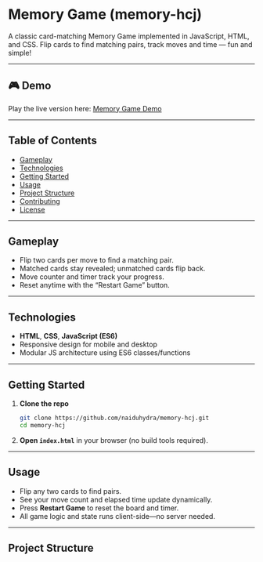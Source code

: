 # Memory Game (memory-hcj)

A classic card-matching Memory Game implemented in JavaScript, HTML, and CSS. Flip cards to find matching pairs, track moves and time — fun and simple!

---

## 🎮 Demo

Play the live version here: [Memory Game Demo](https://naiduhydra.github.io/memory-hcj/)

---

## Table of Contents

- [Gameplay](#gameplay)  
- [Technologies](#technologies)  
- [Getting Started](#getting-started)  
- [Usage](#usage)  
- [Project Structure](#project-structure)  
- [Contributing](#contributing)  
- [License](#license)

---

## Gameplay

- Flip two cards per move to find a matching pair.  
- Matched cards stay revealed; unmatched cards flip back.  
- Move counter and timer track your progress.  
- Reset anytime with the “Restart Game” button.

---

## Technologies

- **HTML**, **CSS**, **JavaScript (ES6)**  
- Responsive design for mobile and desktop  
- Modular JS architecture using ES6 classes/functions

---

## Getting Started

1. **Clone the repo**  
    ```bash
    git clone https://github.com/naiduhydra/memory-hcj.git
    cd memory-hcj
    ```

2. **Open `index.html`** in your browser (no build tools required).

---

## Usage

- Flip any two cards to find pairs.  
- See your move count and elapsed time update dynamically.  
- Press **Restart Game** to reset the board and timer.  
- All game logic and state runs client-side—no server needed.

---

## Project Structure

